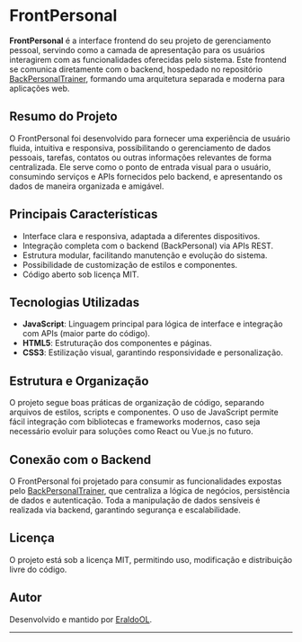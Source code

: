 
# FrontPersonal

**FrontPersonal** é a interface frontend do seu projeto de gerenciamento pessoal, servindo como a camada de apresentação para os usuários interagirem com as funcionalidades oferecidas pelo sistema. Este frontend se comunica diretamente com o backend, hospedado no repositório [BackPersonalTrainer](https://github.com/EraldoOL/BackPersonalTrainer), formando uma arquitetura separada e moderna para aplicações web.

## Resumo do Projeto

O FrontPersonal foi desenvolvido para fornecer uma experiência de usuário fluida, intuitiva e responsiva, possibilitando o gerenciamento de dados pessoais, tarefas, contatos ou outras informações relevantes de forma centralizada. Ele serve como o ponto de entrada visual para o usuário, consumindo serviços e APIs fornecidos pelo backend, e apresentando os dados de maneira organizada e amigável.

## Principais Características

- Interface clara e responsiva, adaptada a diferentes dispositivos.
- Integração completa com o backend (BackPersonal) via APIs REST.
- Estrutura modular, facilitando manutenção e evolução do sistema.
- Possibilidade de customização de estilos e componentes.
- Código aberto sob licença MIT.

## Tecnologias Utilizadas

- **JavaScript**: Linguagem principal para lógica de interface e integração com APIs (maior parte do código).
- **HTML5**: Estruturação dos componentes e páginas.
- **CSS3**: Estilização visual, garantindo responsividade e personalização.

## Estrutura e Organização

O projeto segue boas práticas de organização de código, separando arquivos de estilos, scripts e componentes. O uso de JavaScript permite fácil integração com bibliotecas e frameworks modernos, caso seja necessário evoluir para soluções como React ou Vue.js no futuro.

## Conexão com o Backend

O FrontPersonal foi projetado para consumir as funcionalidades expostas pelo [BackPersonalTrainer](https://github.com/EraldoOL/BackPersonalTrainer), que centraliza a lógica de negócios, persistência de dados e autenticação. Toda a manipulação de dados sensíveis é realizada via backend, garantindo segurança e escalabilidade.

## Licença

O projeto está sob a licença MIT, permitindo uso, modificação e distribuição livre do código.

## Autor

Desenvolvido e mantido por [EraldoOL](https://github.com/EraldoOL).

---
